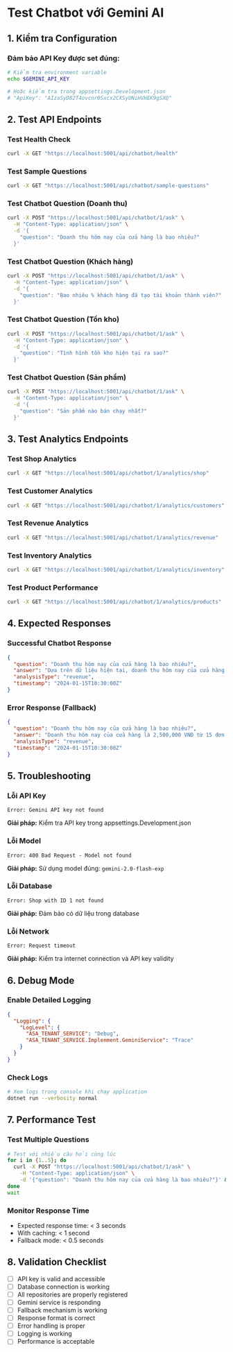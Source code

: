# Test Chatbot với Gemini AI

## 1. Kiểm tra Configuration

### Đảm bảo API Key được set đúng:
```bash
# Kiểm tra environment variable
echo $GEMINI_API_KEY

# Hoặc kiểm tra trong appsettings.Development.json
# "ApiKey": "AIzaSyD82T4ovcnr0Sxcx2CXSyUNiHVHEK9gSXQ"
```

## 2. Test API Endpoints

### Test Health Check
```bash
curl -X GET "https://localhost:5001/api/chatbot/health"
```

### Test Sample Questions
```bash
curl -X GET "https://localhost:5001/api/chatbot/sample-questions"
```

### Test Chatbot Question (Doanh thu)
```bash
curl -X POST "https://localhost:5001/api/chatbot/1/ask" \
  -H "Content-Type: application/json" \
  -d '{
    "question": "Doanh thu hôm nay của cửa hàng là bao nhiêu?"
  }'
```

### Test Chatbot Question (Khách hàng)
```bash
curl -X POST "https://localhost:5001/api/chatbot/1/ask" \
  -H "Content-Type: application/json" \
  -d '{
    "question": "Bao nhiêu % khách hàng đã tạo tài khoản thành viên?"
  }'
```

### Test Chatbot Question (Tồn kho)
```bash
curl -X POST "https://localhost:5001/api/chatbot/1/ask" \
  -H "Content-Type: application/json" \
  -d '{
    "question": "Tình hình tồn kho hiện tại ra sao?"
  }'
```

### Test Chatbot Question (Sản phẩm)
```bash
curl -X POST "https://localhost:5001/api/chatbot/1/ask" \
  -H "Content-Type: application/json" \
  -d '{
    "question": "Sản phẩm nào bán chạy nhất?"
  }'
```

## 3. Test Analytics Endpoints

### Test Shop Analytics
```bash
curl -X GET "https://localhost:5001/api/chatbot/1/analytics/shop"
```

### Test Customer Analytics
```bash
curl -X GET "https://localhost:5001/api/chatbot/1/analytics/customers"
```

### Test Revenue Analytics
```bash
curl -X GET "https://localhost:5001/api/chatbot/1/analytics/revenue"
```

### Test Inventory Analytics
```bash
curl -X GET "https://localhost:5001/api/chatbot/1/analytics/inventory"
```

### Test Product Performance
```bash
curl -X GET "https://localhost:5001/api/chatbot/1/analytics/products"
```

## 4. Expected Responses

### Successful Chatbot Response
```json
{
  "question": "Doanh thu hôm nay của cửa hàng là bao nhiêu?",
  "answer": "Dựa trên dữ liệu hiện tại, doanh thu hôm nay của cửa hàng là 2,500,000 VNĐ từ 15 đơn hàng. Trung bình mỗi đơn hàng có giá trị 166,667 VNĐ. 📊",
  "analysisType": "revenue",
  "timestamp": "2024-01-15T10:30:00Z"
}
```

### Error Response (Fallback)
```json
{
  "question": "Doanh thu hôm nay của cửa hàng là bao nhiêu?",
  "answer": "Doanh thu hôm nay của cửa hàng là 2,500,000 VNĐ từ 15 đơn hàng. Trung bình mỗi đơn hàng có giá trị 166,667 VNĐ.",
  "analysisType": "revenue",
  "timestamp": "2024-01-15T10:30:00Z"
}
```

## 5. Troubleshooting

### Lỗi API Key
```
Error: Gemini API key not found
```
**Giải pháp:** Kiểm tra API key trong appsettings.Development.json

### Lỗi Model
```
Error: 400 Bad Request - Model not found
```
**Giải pháp:** Sử dụng model đúng: `gemini-2.0-flash-exp`

### Lỗi Database
```
Error: Shop with ID 1 not found
```
**Giải pháp:** Đảm bảo có dữ liệu trong database

### Lỗi Network
```
Error: Request timeout
```
**Giải pháp:** Kiểm tra internet connection và API key validity

## 6. Debug Mode

### Enable Detailed Logging
```json
{
  "Logging": {
    "LogLevel": {
      "ASA_TENANT_SERVICE": "Debug",
      "ASA_TENANT_SERVICE.Implenment.GeminiService": "Trace"
    }
  }
}
```

### Check Logs
```bash
# Xem logs trong console khi chạy application
dotnet run --verbosity normal
```

## 7. Performance Test

### Test Multiple Questions
```bash
# Test với nhiều câu hỏi cùng lúc
for i in {1..5}; do
  curl -X POST "https://localhost:5001/api/chatbot/1/ask" \
    -H "Content-Type: application/json" \
    -d '{"question": "Doanh thu hôm nay của cửa hàng là bao nhiêu?"}' &
done
wait
```

### Monitor Response Time
- Expected response time: < 3 seconds
- With caching: < 1 second
- Fallback mode: < 0.5 seconds

## 8. Validation Checklist

- [ ] API key is valid and accessible
- [ ] Database connection is working
- [ ] All repositories are properly registered
- [ ] Gemini service is responding
- [ ] Fallback mechanism is working
- [ ] Response format is correct
- [ ] Error handling is proper
- [ ] Logging is working
- [ ] Performance is acceptable
